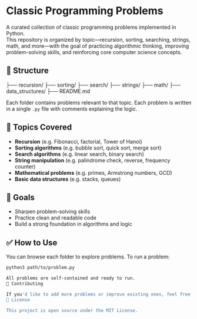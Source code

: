 # Classic Programming Problems

A curated collection of classic programming problems implemented in Python.  
This repository is organized by topic—recursion, sorting, searching, strings, math, and more—with the goal of practicing algorithmic thinking, improving problem-solving skills, and reinforcing core computer science concepts.

## 📁 Structure

├── recursion/
├── sorting/
├── search/
├── strings/
├── math/
├── data_structures/
├── README.md


Each folder contains problems relevant to that topic. Each problem is written in a single `.py` file with comments explaining the logic.

## 📌 Topics Covered

- **Recursion** (e.g. Fibonacci, factorial, Tower of Hanoi)
- **Sorting algorithms** (e.g. bubble sort, quick sort, merge sort)
- **Search algorithms** (e.g. linear search, binary search)
- **String manipulation** (e.g. palindrome check, reverse, frequency counter)
- **Mathematical problems** (e.g. primes, Armstrong numbers, GCD)
- **Basic data structures** (e.g. stacks, queues)

## 🚀 Goals

- Sharpen problem-solving skills
- Practice clean and readable code
- Build a strong foundation in algorithms and logic

## ✅ How to Use

You can browse each folder to explore problems. To run a problem:

```bash
python3 path/to/problem.py

All problems are self-contained and ready to run.
🤝 Contributing

If you'd like to add more problems or improve existing ones, feel free to open a pull request!
📜 License

This project is open source under the MIT License.

